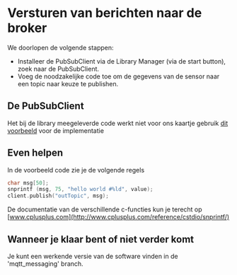 # Versturen van berichten naar de broker

We doorlopen de volgende stappen:
- Installeer de PubSubClient via de Library Manager (via de start button), zoek naar de PubSubClient.
- Voeg de noodzakelijke code toe om de gegevens van de sensor naar een topic naar keuze te publishen.

## De PubSubClient
Het bij de library meegeleverde code werkt niet voor ons kaartje gebruik [dit voorbeeld](https://github.com/knolleary/pubsubclient/blob/master/examples/mqtt_esp8266/mqtt_esp8266.ino)
voor de implementatie

## Even helpen

In de voorbeeld code zie je de volgende regels
```c
char msg[50];
snprintf (msg, 75, "hello world #%ld", value);
client.publish("outTopic", msg);
```
De documentatie van de verschillende c-functies kun je terecht op [www.cplusplus.com](http://www.cplusplus.com/reference/cstdio/snprintf/)

## Wanneer je klaar bent of niet verder komt
Je kunt een werkende versie van de software vinden in de 'mqtt_messaging' branch.
